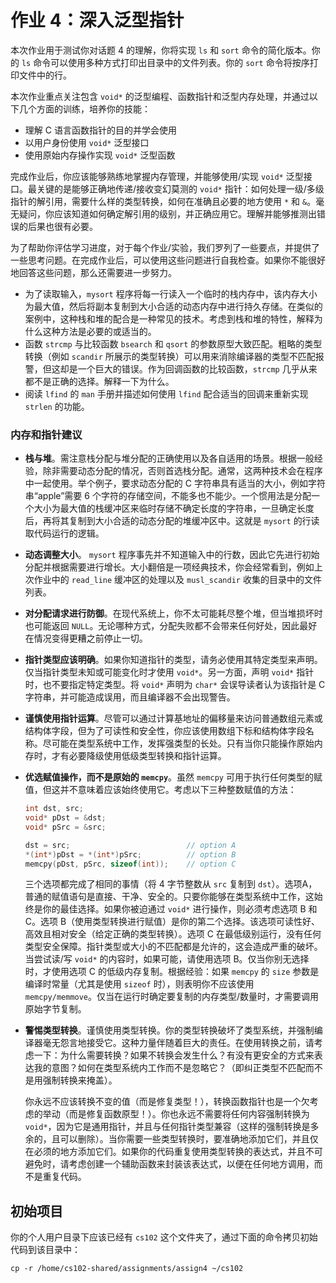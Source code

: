 # 作业 4：深入泛型指针

本次作业用于测试你对话题 4 的理解，你将实现 `ls` 和 `sort` 命令的简化版本。你的 `ls` 命令可以使用多种方式打印出目录中的文件列表。你的 `sort` 命令将按序打印文件中的行。

本次作业重点关注包含 `void*` 的泛型编程、函数指针和泛型内存处理，并通过以下几个方面的训练，培养你的技能： 

- 理解 C 语言函数指针的目的并学会使用
- 以用户身份使用 `void*` 泛型接口
- 使用原始内存操作实现 `void*` 泛型函数

完成作业后，你应该能够熟练地掌握内存管理，并能够使用/实现 `void*` 泛型接口。最关键的是能够正确地传递/接收变幻莫测的 `void*` 指针：如何处理一级/多级指针的解引用，需要什么样的类型转换，如何在准确且必要的地方使用 `*` 和 `&`。毫无疑问，你应该知道如何确定解引用的级别，并正确应用它。理解并能够推测出错误的后果也很有必要。

为了帮助你评估学习进度，对于每个作业/实验，我们罗列了一些要点，并提供了一些思考问题。在完成作业后，可以使用这些问题进行自我检查。如果你不能很好地回答这些问题，那么还需要进一步努力。

- 为了读取输入，`mysort` 程序将每一行读入一个临时的栈内存中，该内存大小为最大值，然后将副本复制到大小合适的动态内存中进行持久存储。在类似的案例中，这种栈和堆的配合是一种常见的技术。考虑到栈和堆的特性，解释为什么这种方法是必要的或适当的。
- 函数 `strcmp` 与比较函数 `bsearch` 和 `qsort` 的参数原型大致匹配。粗略的类型转换（例如 `scandir` 所展示的类型转换）可以用来消除编译器的类型不匹配报警，但这却是一个巨大的错误。作为回调函数的比较函数，`strcmp` 几乎从来都不是正确的选择。解释一下为什么。
- 阅读 `lfind` 的 `man` 手册并描述如何使用 `lfind` 配合适当的回调来重新实现 `strlen` 的功能。

### 内存和指针建议

- **栈与堆**。需注意栈分配与堆分配的正确使用以及各自适用的场景。根据一般经验，除非需要动态分配的情况，否则首选栈分配。通常，这两种技术会在程序中一起使用。举个例子，要求动态分配的 C 字符串具有适当的大小，例如字符串“apple”需要 6 个字符的存储空间，不能多也不能少。一个惯用法是分配一个大小为最大值的栈缓冲区来临时存储不确定长度的字符串，一旦确定长度后，再将其复制到大小合适的动态分配的堆缓冲区中。这就是 `mysort` 的行读取代码运行的逻辑。
- **动态调整大小**。 `mysort` 程序事先并不知道输入中的行数，因此它先进行初始分配并根据需要进行增长。大小翻倍是一项经典技术，你会经常看到，例如上次作业中的 `read_line` 缓冲区的处理以及 `musl_scandir` 收集的目录中的文件列表。
- **对分配请求进行防御**。在现代系统上，你不太可能耗尽整个堆，但当堆损坏时也可能返回 `NULL`。无论哪种方式，分配失败都不会带来任何好处，因此最好在情况变得更糟之前停止一切。
- **指针类型应该明确**。如果你知道指针的类型，请务必使用其特定类型来声明。仅当指针类型未知或可能变化时才使用 `void*`。另一方面，声明 `void*` 指针时，也不要指定特定类型。将 `void*` 声明为 `char*` 会误导读者认为该指针是 C 字符串，并可能造成误用，而且编译器不会出现警告。
- **谨慎使用指针运算**。尽管可以通过计算基地址的偏移量来访问普通数组元素或结构体字段，但为了可读性和安全性，你应该使用数组下标和结构体字段名称。尽可能在类型系统中工作，发挥强类型的长处。只有当你只能操作原始内存时，才有必要降级使用低级类型转换和指针运算。
- **优选赋值操作，而不是原始的 `memcpy`**。虽然 `memcpy` 可用于执行任何类型的赋值，但这并不意味着应该始终使用它。考虑以下三种整数赋值的方法：

	```c
	int dst, src;
	void* pDst = &dst;
	void* pSrc = &src;
	
	dst = src;                          // option A
	*(int*)pDst = *(int*)pSrc;          // option B
	memcpy(pDst, pSrc, sizeof(int));    // option C
	```

	三个选项都完成了相同的事情（将 4 字节整数从 `src` 复制到 `dst`）。选项A，普通的赋值语句是直接、干净、安全的。只要你能够在类型系统中工作，这始终是你的最佳选择。如果你被迫通过 `void*` 进行操作，则必须考虑选项 B 和 C。选项 B（使用类型转换进行赋值）是你的第二个选择。该选项可读性好、高效且相对安全（给定正确的类型转换）。选项 C 在最低级别运行，没有任何类型安全保障。指针类型或大小的不匹配都是允许的，这会造成严重的破坏。当尝试读/写 `void*` 的内容时，如果可能，请使用选项 B。仅当你别无选择时，才使用选项 C 的低级内存复制。根据经验：如果 `memcpy` 的 `size` 参数是编译时常量（尤其是使用 `sizeof` 时），则表明你不应该使用 `memcpy/memmove`。仅当在运行时确定要复制的内存类型/数量时，才需要调用原始字节复制。

- **警惕类型转换**。谨慎使用类型转换。你的类型转换破坏了类型系统，并强制编译器毫无怨言地接受它。这种力量伴随着巨大的责任。在使用转换之前，请考虑一下：为什么需要转换？如果不转换会发生什么？有没有更安全的方式来表达我的意图？如何在类型系统内工作而不是忽略它？（即纠正类型不匹配而不是用强制转换来掩盖）。

	你永远不应该转换不变的值（而是修复类型！），转换函数指针也是一个欠考虑的举动（而是修复函数​​原型！）。你也永远不需要将任何内容强制转换为 `void*`，因为它是通用指针，并且与任何指针类型兼容（这样的强制转换是多余的，且可以删除）。当你需要一些类型转换时，要准确地添加它们，并且仅在必须的地方添加它们。如果你的代码重复使用类型转换的表达式，并且不可避免时，请考虑创建一个辅助函数来封装该表达式，以便在任何地方调用，而不是重复代码。

## 初始项目

你的个人用户目录下应该已经有 `cs102` 这个文件夹了，通过下面的命令拷贝初始代码到该目录中：

```shell
cp -r /home/cs102-shared/assignments/assign4 ~/cs102
```
